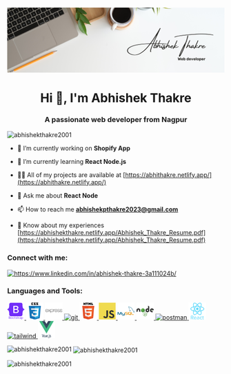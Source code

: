 ![logo](https://github.com/Abhishekthakre2001/Abhishekthakre2001/blob/main/profile%20bg.png)
<h1 align="center">Hi 👋, I'm Abhishek Thakre</h1>
<h3 align="center">A passionate web developer from Nagpur</h3>

<p align="left"> <img src="https://komarev.com/ghpvc/?username=abhishekthakre2001&label=Profile%20views&color=0e75b6&style=flat" alt="abhishekthakre2001" /> </p>

- 🔭 I’m currently working on **Shopify App**

- 🌱 I’m currently learning **React Node.js**

- 👨‍💻 All of my projects are available at [https://abhithakre.netlify.app/](https://abhithakre.netlify.app/)

- 💬 Ask me about **React Node**

- 📫 How to reach me **abhishekpthakre2023@gmail.com**

- 📄 Know about my experiences [https://abhishekthakre.netlify.app/Abhishek_Thakre_Resume.pdf](https://abhishekthakre.netlify.app/Abhishek_Thakre_Resume.pdf)

<h3 align="left">Connect with me:</h3>
<p align="left">
<a href="https://linkedin.com/in/https://www.linkedin.com/in/abhishek-thakre-3a111024b/" target="blank"><img align="center" src="https://raw.githubusercontent.com/rahuldkjain/github-profile-readme-generator/master/src/images/icons/Social/linked-in-alt.svg" alt="https://www.linkedin.com/in/abhishek-thakre-3a111024b/" height="30" width="40" /></a>
</p>

<h3 align="left">Languages and Tools:</h3>
<p align="left"> <a href="https://getbootstrap.com" target="_blank" rel="noreferrer"> <img src="https://raw.githubusercontent.com/devicons/devicon/master/icons/bootstrap/bootstrap-plain-wordmark.svg" alt="bootstrap" width="40" height="40"/> </a> <a href="https://www.w3schools.com/css/" target="_blank" rel="noreferrer"> <img src="https://raw.githubusercontent.com/devicons/devicon/master/icons/css3/css3-original-wordmark.svg" alt="css3" width="40" height="40"/> </a> <a href="https://expressjs.com" target="_blank" rel="noreferrer"> <img src="https://raw.githubusercontent.com/devicons/devicon/master/icons/express/express-original-wordmark.svg" alt="express" width="40" height="40"/> </a> <a href="https://git-scm.com/" target="_blank" rel="noreferrer"> <img src="https://www.vectorlogo.zone/logos/git-scm/git-scm-icon.svg" alt="git" width="40" height="40"/> </a> <a href="https://www.w3.org/html/" target="_blank" rel="noreferrer"> <img src="https://raw.githubusercontent.com/devicons/devicon/master/icons/html5/html5-original-wordmark.svg" alt="html5" width="40" height="40"/> </a> <a href="https://developer.mozilla.org/en-US/docs/Web/JavaScript" target="_blank" rel="noreferrer"> <img src="https://raw.githubusercontent.com/devicons/devicon/master/icons/javascript/javascript-original.svg" alt="javascript" width="40" height="40"/> </a> <a href="https://www.mysql.com/" target="_blank" rel="noreferrer"> <img src="https://raw.githubusercontent.com/devicons/devicon/master/icons/mysql/mysql-original-wordmark.svg" alt="mysql" width="40" height="40"/> </a> <a href="https://nodejs.org" target="_blank" rel="noreferrer"> <img src="https://raw.githubusercontent.com/devicons/devicon/master/icons/nodejs/nodejs-original-wordmark.svg" alt="nodejs" width="40" height="40"/> </a> <a href="https://postman.com" target="_blank" rel="noreferrer"> <img src="https://www.vectorlogo.zone/logos/getpostman/getpostman-icon.svg" alt="postman" width="40" height="40"/> </a> <a href="https://reactjs.org/" target="_blank" rel="noreferrer"> <img src="https://raw.githubusercontent.com/devicons/devicon/master/icons/react/react-original-wordmark.svg" alt="react" width="40" height="40"/> </a> <a href="https://tailwindcss.com/" target="_blank" rel="noreferrer"> <img src="https://www.vectorlogo.zone/logos/tailwindcss/tailwindcss-icon.svg" alt="tailwind" width="40" height="40"/> </a> <a href="https://vuejs.org/" target="_blank" rel="noreferrer"> <img src="https://raw.githubusercontent.com/devicons/devicon/master/icons/vuejs/vuejs-original-wordmark.svg" alt="vuejs" width="40" height="40"/> </a> </p>

<p><img align="left" src="https://github-readme-stats.vercel.app/api/top-langs?username=abhishekthakre2001&show_icons=true&locale=en&layout=compact" alt="abhishekthakre2001" /></p>

<p>&nbsp;<img align="center" src="https://github-readme-stats.vercel.app/api?username=abhishekthakre2001&show_icons=true&locale=en" alt="abhishekthakre2001" /></p>

<p><img align="center" src="https://github-readme-streak-stats.herokuapp.com/?user=abhishekthakre2001&" alt="abhishekthakre2001" /></p>
